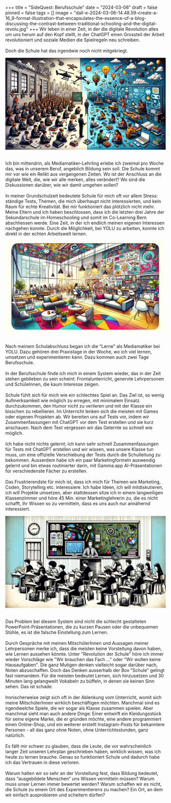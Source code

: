 +++
title = "SideQuest: Berufsschule"
date = "2024-03-06"
draft = false
pinned = false
tags = []
image = "dall-e-2024-03-06-14.48.59-create-a-16_9-format-illustration-that-encapsulates-the-essence-of-a-blog-discussing-the-contrast-between-traditional-schooling-and-the-digital-revolu.jpg"
+++
Wir leben in einer Zeit, in der die digitale Revolution alles um uns herum auf den Kopf stellt, in der ChatGPT einen Grossteil der Arbeit revolutioniert und soziale Medien die Spielregeln neu schreiben.\
\
Doch die Schule hat das irgendwie noch nicht mitgekriegt.  

![](dall-e-2024-03-06-14.48.59-create-a-16_9-format-illustration-that-encapsulates-the-essence-of-a-blog-discussing-the-contrast-between-traditional-schooling-and-the-digital-revolu.jpg)

\
Ich bin mittendrin, als Mediamatiker-Lehrling erlebe ich zweimal pro Woche das, was in unserem Beruf, angeblich Bildung sein soll. Die Schule kommt mir vor wie ein Relikt aus vergangenen Zeiten. Wo ist der Anschluss an die digitale Welt, die, wie wir alle merken, alles verändert? Wo sind die Diskussionen darüber, wie wir damit umgehen sollen?\
\
In meiner Grundschulzeit bedeutete Schule für mich oft vor allem Stress: ständige Tests, Themen, die mich überhaupt nicht interessierten, und kein Raum für echte Kreativität. Bei mir funktioniert das plötzlich nicht mehr. Meine Eltern und ich haben beschlossen, dass ich die letzten drei Jahre der Sekundarschule im Homeschooling und somit im Co-Learning Bern abschliessen werde. Eine Zeit, in der ich endlich meinen eigenen Interessen nachgehen konnte. Durch die Möglichkeit, bei YOLU zu arbeiten, konnte ich direkt in der echten Arbeitswelt lernen.

![](dall-e-2024-03-06-14.51.16-create-a-16_9-format-illustration-of-a-modern-technology-enhanced-lounge-area-ensuring-it-matches-the-vibrant-dynamic-artistic-style-of-the-previou.jpg)

\
Nach meinem Schulabschluss began ich die “Lerne” als Mediamatiker bei YOLU. Dazu gehören drei Praxistage in der Woche, wo ich viel lernen, umsetzen und experimentieren kann. Dazu kommen auch zwei Tage Berufsschule.\
\
In der Berufsschule finde ich mich in einem System wieder, das in der Zeit stehen geblieben zu sein scheint: Frontalunterricht, genervte Lehrpersonen und SchüleInnen, die kaum Interesse zeigen.\
\
Schule fühlt sich für mich wie ein schlechtes Spiel an. Das Ziel ist, so wenig Aufmerksamkeit wie möglich zu erregen, mit minimalem Einsatz durchzukommen, den Humor nicht zu verlieren und mit der Klasse ein bisschen zu rebellieren. Im Unterricht lenken sich die meisten mit Games oder eigenen Projekten ab. Wir bereiten uns auf Tests vor, indem wir Zusammenfassungen mit ChatGPT vor dem Test erstellen und sie kurz anschauen. Nach dem Test vergessen wir das Gelernte so schnell wie möglich.\
\
Ich habe nicht nichts gelernt; ich kann sehr schnell Zusammenfassungen für Tests mit ChatGPT erstellen und wir wissen, was unsere Klasse tun muss, um eine offizielle Verschiebung der Tests durch die Schulleitung zu bekommen. Ausserdem habe ich ein paar Marketingformeln auswendig gelernt und bin etwas routinierter darin, mit Gamma.app AI-Präsentationen für verschiedenste Fächer zu erstellen.\
\
Das Frustrierendste für mich ist, dass ich mich für Themen wie Marketing, Coden, Storytelling etc. interessiere. Ich habe Ideen, ich will mitdiskutieren, ich will Projekte umsetzen, aber stattdessen sitze ich in einem langweiligen Klassenzimmer und höre 45 Min. einer Marketinglehrerin zu, die es nicht schafft, ihr Wissen so zu vermitteln, dass es uns auch nur annähernd interessiert.

![](dall-e-2024-03-06-14.48.52-create-a-16_9-format-illustration-depicting-a-traditional-classroom-setting-but-maintain-the-same-artistic-style-as-the-previous-vibrant-and-digital-.jpg)

\
Das Problem bei diesem System sind nicht die schlecht gestalteten PowerPoint-Präsentationen, die zu kurzen Pausen oder die unbequemen Stühle, es ist die falsche Einstellung zum Lernen.\
\
Durch Gespräche mit meinen MitschülerInnen und Aussagen meiner Lehrpersonen merke ich, dass die meisten keine Vorstellung davon haben, wie Lernen aussehen könnte. Unter "Revolution der Schule" höre ich immer wieder Vorschläge wie "Wir brauchen das Fach ..." oder "Wir wollen keine Hausaufgaben". Die ganz Mutigen denken vielleicht sogar darüber nach, Noten abzuschaffen. Doch das Denken ausserhalb der Box "Schule" gelingt fast niemandem. Für die meisten bedeutet Lernen, sich hinzusetzen und 30 Minuten lang gelangweilt Vokabeln zu büffeln, in denen sie keinen Sinn sehen. Das ist schade.\
\
Ironischerweise zeigt sich oft in der Ablenkung vom Unterricht, womit sich meine MitschülerInnen wirklich beschäftigen möchten. Manchmal sind es irgendwelche Spiele, die wir sogar als Klasse zusammen spielen. Aber manchmal sieht man auch andere Dinge: Einer entwirft ein Kleidungsstück für seine eigene Marke, die er gründen möchte, eine andere programmiert einen Online-Shop, und ein weiterer erstellt Instagram-Posts für bekanntere Personen - all das ganz ohne Noten, ohne Unterrichtsstunden, ganz natürlich.\
\
Es fällt mir schwer zu glauben, dass die Leute, die vor wahrscheinlich langer Zeit unseren Lehrplan geschrieben haben, wirklich wissen, was ich heute zu lernen brauche. Genau so funktioniert Schule und dadurch habe ich das Vertrauen in diese verloren.\
\
Warum halten wir so sehr an der Vorstellung fest, dass Bildung bedeutet, dass “ausgebildete Menschen” uns Wissen vermitteln müssen? Warum muss unser Lernen immer bewertet werden? Warum schaffen wir es nicht, die Schule zu einem Ort des Experimentierens zu machen? Ein Ort, an dem wir einfach ausprobieren und scheitern dürfen?